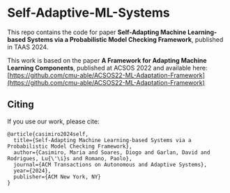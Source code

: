 # Self-Adaptive-ML-Systems

This repo contains the code for paper **Self-Adapting Machine Learning-based Systems via a Probabilistic Model Checking Framework**, published in TAAS 2024.

This work is based on the paper **A Framework for Adapting Machine Learning Components**, published at ACSOS 2022 and available here:
[https://github.com/cmu-able/ACSOS22-ML-Adaptation-Framework](https://github.com/cmu-able/ACSOS22-ML-Adaptation-Framework)

## Citing

If you use our work, please cite:

```
@article{casimiro2024self,
  title={Self-Adapting Machine Learning-based Systems via a Probabilistic Model Checking Framework},
  author={Casimiro, Maria and Soares, Diogo and Garlan, David and Rodrigues, Lu{\'\i}s and Romano, Paolo},
  journal={ACM Transactions on Autonomous and Adaptive Systems},
  year={2024},
  publisher={ACM New York, NY}
}
```
